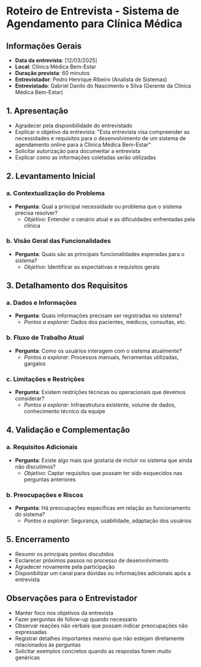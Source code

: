 # Roteiro de Entrevista - Sistema de Agendamento para Clínica Médica

## Informações Gerais

-   **Data da entrevista**: [12/03/2025]
-   **Local**: Clínica Médica Bem-Estar
-   **Duração prevista**: 60 minutos
-   **Entrevistador**: Pedro Henrique Ribeiro (Analista de Sistemas)
-   **Entrevistado**: Gabriel Danilo do Nascimento e Silva (Gerente da Clínica Médica Bem-Estar)

## 1. Apresentação

-   Agradecer pela disponibilidade do entrevistado
-   Explicar o objetivo da entrevista: "Esta entrevista visa compreender as necessidades e requisitos para o desenvolvimento de um sistema de agendamento online para a Clínica Médica Bem-Estar"
-   Solicitar autorização para documentar a entrevista
-   Explicar como as informações coletadas serão utilizadas

## 2. Levantamento Inicial

### a. Contextualização do Problema

-   **Pergunta**: Qual a principal necessidade ou problema que o sistema precisa resolver?
    -   _Objetivo_: Entender o cenário atual e as dificuldades enfrentadas pela clínica

### b. Visão Geral das Funcionalidades

-   **Pergunta**: Quais são as principais funcionalidades esperadas para o sistema?
    -   _Objetivo_: Identificar as expectativas e requisitos gerais

## 3. Detalhamento dos Requisitos

### a. Dados e Informações

-   **Pergunta**: Quais informações precisam ser registradas no sistema?
    -   _Pontos a explorar_: Dados dos pacientes, médicos, consultas, etc.

### b. Fluxo de Trabalho Atual

-   **Pergunta**: Como os usuários interagem com o sistema atualmente?
    -   _Pontos a explorar_: Processos manuais, ferramentas utilizadas, gargalos

### c. Limitações e Restrições

-   **Pergunta**: Existem restrições técnicas ou operacionais que devemos considerar?
    -   _Pontos a explorar_: Infraestrutura existente, volume de dados, conhecimento técnico da equipe

## 4. Validação e Complementação

### a. Requisitos Adicionais

-   **Pergunta**: Existe algo mais que gostaria de incluir no sistema que ainda não discutimos?
    -   _Objetivo_: Captar requisitos que possam ter sido esquecidos nas perguntas anteriores

### b. Preocupações e Riscos

-   **Pergunta**: Há preocupações específicas em relação ao funcionamento do sistema?
    -   _Pontos a explorar_: Segurança, usabilidade, adaptação dos usuários

## 5. Encerramento

-   Resumir os principais pontos discutidos
-   Esclarecer próximos passos no processo de desenvolvimento
-   Agradecer novamente pela participação
-   Disponibilizar um canal para dúvidas ou informações adicionais após a entrevista

## Observações para o Entrevistador

-   Manter foco nos objetivos da entrevista
-   Fazer perguntas de follow-up quando necessário
-   Observar reações não verbais que possam indicar preocupações não expressadas
-   Registrar detalhes importantes mesmo que não estejam diretamente relacionados às perguntas
-   Solicitar exemplos concretos quando as respostas forem muito genéricas
